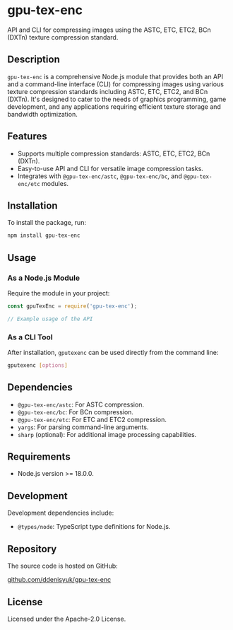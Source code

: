 # gpu-tex-enc

API and CLI for compressing images using the ASTC, ETC, ETC2, BCn (DXTn) texture compression standard.

## Description

`gpu-tex-enc` is a comprehensive Node.js module that provides both an API and a command-line interface (CLI) for compressing images using various texture compression standards including ASTC, ETC, ETC2, and BCn (DXTn). It's designed to cater to the needs of graphics programming, game development, and any applications requiring efficient texture storage and bandwidth optimization.

## Features

- Supports multiple compression standards: ASTC, ETC, ETC2, BCn (DXTn).
- Easy-to-use API and CLI for versatile image compression tasks.
- Integrates with `@gpu-tex-enc/astc`, `@gpu-tex-enc/bc`, and `@gpu-tex-enc/etc` modules.

## Installation

To install the package, run:

```bash
npm install gpu-tex-enc
```

## Usage

### As a Node.js Module

Require the module in your project:

```javascript
const gpuTexEnc = require('gpu-tex-enc');

// Example usage of the API
```

### As a CLI Tool

After installation, `gputexenc` can be used directly from the command line:

```bash
gputexenc [options]
```

## Dependencies

- `@gpu-tex-enc/astc`: For ASTC compression.
- `@gpu-tex-enc/bc`: For BCn compression.
- `@gpu-tex-enc/etc`: For ETC and ETC2 compression.
- `yargs`: For parsing command-line arguments.
- `sharp` (optional): For additional image processing capabilities.

## Requirements

- Node.js version >= 18.0.0.

## Development

Development dependencies include:

- `@types/node`: TypeScript type definitions for Node.js.

## Repository

The source code is hosted on GitHub:

[github.com/ddenisyuk/gpu-tex-enc](https://github.com/ddenisyuk/gpu-tex-enc)

## License

Licensed under the Apache-2.0 License.

